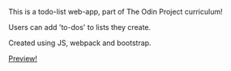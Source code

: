 This is a todo-list web-app, part of The Odin Project curriculum!

Users can add 'to-dos' to lists they create. 

Created using JS, webpack and bootstrap.

[Preview!](https://htmlpreview.github.io/?https://github.com/BraianStrak/todo-list/blob/master/dist/index.html)